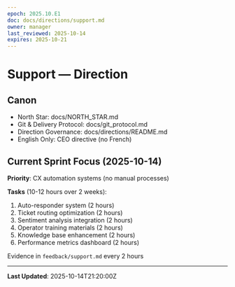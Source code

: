 ```yaml
---
epoch: 2025.10.E1
doc: docs/directions/support.md
owner: manager
last_reviewed: 2025-10-14
expires: 2025-10-21
---
```

# Support — Direction

## Canon
- North Star: docs/NORTH_STAR.md
- Git & Delivery Protocol: docs/git_protocol.md
- Direction Governance: docs/directions/README.md
- English Only: CEO directive (no French)

## Current Sprint Focus (2025-10-14)

**Priority**: CX automation systems (no manual processes)

**Tasks** (10-12 hours over 2 weeks):
1. Auto-responder system (2 hours)
2. Ticket routing optimization (2 hours)
3. Sentiment analysis integration (2 hours)
4. Operator training materials (2 hours)
5. Knowledge base enhancement (2 hours)
6. Performance metrics dashboard (2 hours)

Evidence in `feedback/support.md` every 2 hours

---

**Last Updated**: 2025-10-14T21:20:00Z
